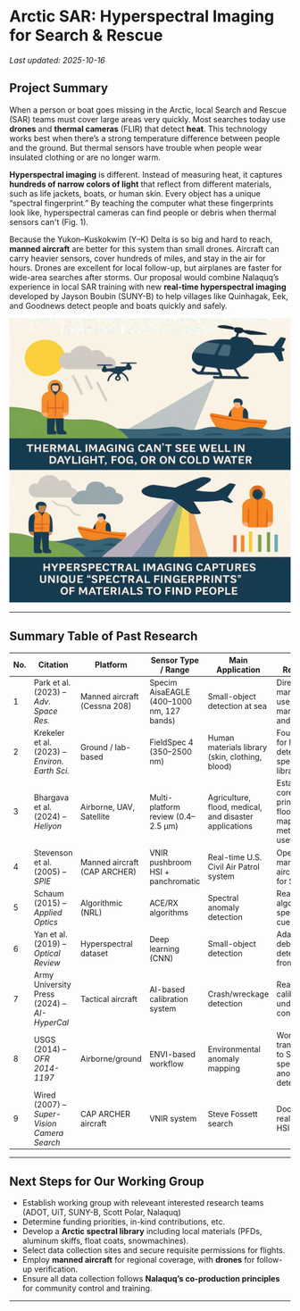 # Arctic SAR: Hyperspectral Imaging for Search & Rescue 

*Last updated: 2025-10-16*

## Project Summary

When a person or boat goes missing in the Arctic, local Search and Rescue (SAR) teams must cover large areas very quickly. Most searches today use **drones** and **thermal cameras** (FLIR) that detect **heat**. This technology works best when there’s a strong temperature difference between people and the ground. But thermal sensors have trouble when people wear insulated clothing or are no longer warm.

**Hyperspectral imaging** is different. Instead of measuring heat, it captures **hundreds of narrow colors of light** that reflect from different materials, such as life jackets, boats, or human skin. Every object has a unique “spectral fingerprint.” By teaching the computer what these fingerprints look like, hyperspectral cameras can find people or debris when thermal sensors can't (Fig. 1).

Because the Yukon–Kuskokwim (Y–K) Delta is so big and hard to reach, **manned aircraft** are better for this system than small drones. Aircraft can carry heavier sensors, cover hundreds of miles, and stay in the air for hours. Drones are excellent for local follow-up, but airplanes are faster for wide-area searches after storms. Our proposal would combine Nalaquq’s experience in local SAR training with new **real-time hyperspectral imaging** developed by Jayson Boubin (SUNY-B) to help villages like Quinhagak, Eek, and Goodnews detect people and boats quickly and safely.

![HSI vs FLIR](assets/images/infographic.png)

---

## Summary Table of Past Research

| No. | Citation | Platform | Sensor Type / Range | Main Application | SAR Relevance | URL |
| --- | -------- | -------- | -------------------- | ---------------- | -------------- | --- |
| 1 | Park et al. (2023) – *Adv. Space Res.* | Manned aircraft (Cessna 208) | Specim AisaEAGLE (400–1000 nm, 127 bands) | Small-object detection at sea | Direct maritime SAR use; detected mannequins and lifebuoys | [Link](https://www.sciencedirect.com/science/article/pii/S0273117723005148) |
| 2 | Krekeler et al. (2023) – *Environ. Earth Sci.* | Ground / lab-based | FieldSpec 4 (350–2500 nm) | Human materials library (skin, clothing, blood) | Foundation for human detection and spectral library design | [Link](https://doi.org/10.1007/s12665-023-10761-1) |
| 3 | Bhargava et al. (2024) – *Heliyon* | Airborne, UAV, Satellite | Multi-platform review (0.4–2.5 µm) | Agriculture, flood, medical, and disaster applications | Establishes core sensor principles, flood mapping methods useful to SAR | [Link](https://doi.org/10.1016/j.heliyon.2024.e33208) |
| 4 | Stevenson et al. (2005) – *SPIE* | Manned aircraft (CAP ARCHER) | VNIR pushbroom HSI + panchromatic | Real-time U.S. Civil Air Patrol system | Operational manned-aircraft HSI for SAR | [Link](https://www.spiedigitallibrary.org/conference-proceedings-of-spie/5787/0000/The-civil-air-patrol-ARCHER-hyperspectral-sensor-system/10.1117/12.604458.full) |
| 5 | Schaum (2015) – *Applied Optics* | Algorithmic (NRL) | ACE/RX algorithms | Spectral anomaly detection | Real-time algorithms for spectral cueing | [Link](https://opg.optica.org/viewmedia.cfm?r=1&seq=0&uri=ao-54-31-F286) |
| 6 | Yan et al. (2019) – *Optical Review* | Hyperspectral dataset | Deep learning (CNN) | Small-object detection | Adaptable to debris/person detection from HSI | [Link](https://link.springer.com/article/10.1007/s10043-019-00528-0) |
| 7 | Army University Press (2024) – *AI-HyperCal* | Tactical aircraft | AI-based calibration system | Crash/wreckage detection | Real-time calibration under field conditions | [Link](https://www.armyupress.army.mil/Journals/Military-Review/Online-Exclusive/2024-OLE/AI-HyperCal/) |
| 8 | USGS (2014) – *OFR 2014-1197* | Airborne/ground | ENVI-based workflow | Environmental anomaly mapping | Workflow transferable to SAR spectral anomaly detection | [Link](https://pubs.usgs.gov/of/2014/1197/pdf/of2014-1197.pdf) |
| 9 | Wired (2007) – *Super-Vision Camera Search* | CAP ARCHER aircraft | VNIR system | Steve Fossett search | Documented real-world HSI SAR use | [Link](https://www.wired.com/2007/09/fossettcamera) |

---

## Next Steps for Our Working Group

- Establish working group with releveant interested research teams (ADOT, UiT, SUNY-B, Scott Polar, Nalaquq)
- Determine funding priorities, in-kind contributions, etc.  
- Develop a **Arctic spectral library** including local materials (PFDs, aluminum skiffs, float coats, snowmachines).
- Select data collection sites and secure requisite permissions for flights. 
- Employ **manned aircraft** for regional coverage, with **drones** for follow-up verification.  
- Ensure all data collection follows **Nalaquq’s co-production principles** for community control and training.

---

